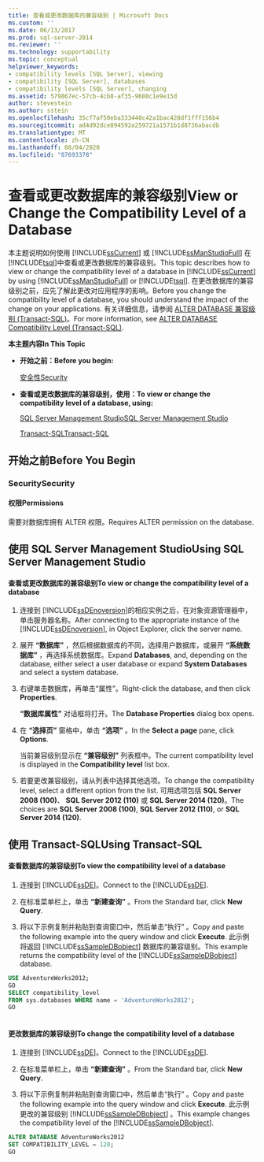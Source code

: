 ```yaml
---
title: 查看或更改数据库的兼容级别 | Microsoft Docs
ms.custom: ''
ms.date: 06/13/2017
ms.prod: sql-server-2014
ms.reviewer: ''
ms.technology: supportability
ms.topic: conceptual
helpviewer_keywords:
- compatibility levels [SQL Server], viewing
- compatibility [SQL Server], databases
- compatibility levels [SQL Server], changing
ms.assetid: 579867ec-57cb-4cb8-af35-9688c1e9e15d
author: stevestein
ms.author: sstein
ms.openlocfilehash: 35cf7af50eba333440c42a1bac428df1fff156b4
ms.sourcegitcommit: ad4d92dce894592a259721a1571b1d8736abacdb
ms.translationtype: MT
ms.contentlocale: zh-CN
ms.lasthandoff: 08/04/2020
ms.locfileid: "87693378"
---
```

# <a name="view-or-change-the-compatibility-level-of-a-database"></a><span data-ttu-id="ff5f4-102">查看或更改数据库的兼容级别</span><span class="sxs-lookup"><span data-stu-id="ff5f4-102">View or Change the Compatibility Level of a Database</span></span>
  <span data-ttu-id="ff5f4-103">本主题说明如何使用 [!INCLUDE[ssCurrent](../../includes/sscurrent-md.md)] 或 [!INCLUDE[ssManStudioFull](../../includes/ssmanstudiofull-md.md)] 在 [!INCLUDE[tsql](../../includes/tsql-md.md)]中查看或更改数据库的兼容级别。</span><span class="sxs-lookup"><span data-stu-id="ff5f4-103">This topic describes how to view or change the compatibility level of a database in [!INCLUDE[ssCurrent](../../includes/sscurrent-md.md)] by using [!INCLUDE[ssManStudioFull](../../includes/ssmanstudiofull-md.md)] or [!INCLUDE[tsql](../../includes/tsql-md.md)].</span></span> <span data-ttu-id="ff5f4-104">在更改数据库的兼容级别之前，应先了解此更改对应用程序的影响。</span><span class="sxs-lookup"><span data-stu-id="ff5f4-104">Before you change the compatibility level of a database, you should understand the impact of the change on your applications.</span></span> <span data-ttu-id="ff5f4-105">有关详细信息，请参阅 [ALTER DATABASE 兼容级别 (Transact-SQL)](/sql/t-sql/statements/alter-database-transact-sql-compatibility-level)。</span><span class="sxs-lookup"><span data-stu-id="ff5f4-105">For more information, see [ALTER DATABASE Compatibility Level &#40;Transact-SQL&#41;](/sql/t-sql/statements/alter-database-transact-sql-compatibility-level).</span></span>  
  
 <span data-ttu-id="ff5f4-106">**本主题内容**</span><span class="sxs-lookup"><span data-stu-id="ff5f4-106">**In This Topic**</span></span>  
  
-   <span data-ttu-id="ff5f4-107">**开始之前：**</span><span class="sxs-lookup"><span data-stu-id="ff5f4-107">**Before you begin:**</span></span>  
  
     [<span data-ttu-id="ff5f4-108">安全性</span><span class="sxs-lookup"><span data-stu-id="ff5f4-108">Security</span></span>](#Security)  
  
-   <span data-ttu-id="ff5f4-109">**查看或更改数据库的兼容级别，使用：**</span><span class="sxs-lookup"><span data-stu-id="ff5f4-109">**To view or change the compatibility level of a database, using:**</span></span>  
  
     [<span data-ttu-id="ff5f4-110">SQL Server Management Studio</span><span class="sxs-lookup"><span data-stu-id="ff5f4-110">SQL Server Management Studio</span></span>](#SSMSProcedure)  
  
     [<span data-ttu-id="ff5f4-111">Transact-SQL</span><span class="sxs-lookup"><span data-stu-id="ff5f4-111">Transact-SQL</span></span>](#TsqlProcedure)  
  
##  <a name="before-you-begin"></a><a name="BeforeYouBegin"></a> <span data-ttu-id="ff5f4-112">开始之前</span><span class="sxs-lookup"><span data-stu-id="ff5f4-112">Before You Begin</span></span>  
  
###  <a name="security"></a><a name="Security"></a> <span data-ttu-id="ff5f4-113">Security</span><span class="sxs-lookup"><span data-stu-id="ff5f4-113">Security</span></span>  
  
####  <a name="permissions"></a><a name="Permissions"></a> <span data-ttu-id="ff5f4-114">权限</span><span class="sxs-lookup"><span data-stu-id="ff5f4-114">Permissions</span></span>  
 <span data-ttu-id="ff5f4-115">需要对数据库拥有 ALTER 权限。</span><span class="sxs-lookup"><span data-stu-id="ff5f4-115">Requires ALTER permission on the database.</span></span>  
  
##  <a name="using-sql-server-management-studio"></a><a name="SSMSProcedure"></a> <span data-ttu-id="ff5f4-116">使用 SQL Server Management Studio</span><span class="sxs-lookup"><span data-stu-id="ff5f4-116">Using SQL Server Management Studio</span></span>  
  
#### <a name="to-view-or-change-the-compatibility-level-of-a-database"></a><span data-ttu-id="ff5f4-117">查看或更改数据库的兼容级别</span><span class="sxs-lookup"><span data-stu-id="ff5f4-117">To view or change the compatibility level of a database</span></span>  
  
1.  <span data-ttu-id="ff5f4-118">连接到 [!INCLUDE[ssDEnoversion](../../includes/ssdenoversion-md.md)]的相应实例之后，在对象资源管理器中，单击服务器名称。</span><span class="sxs-lookup"><span data-stu-id="ff5f4-118">After connecting to the appropriate instance of the [!INCLUDE[ssDEnoversion](../../includes/ssdenoversion-md.md)], in Object Explorer, click the server name.</span></span>  
  
2.  <span data-ttu-id="ff5f4-119">展开 **“数据库”** ，然后根据数据库的不同，选择用户数据库，或展开 **“系统数据库”** ，再选择系统数据库。</span><span class="sxs-lookup"><span data-stu-id="ff5f4-119">Expand **Databases**, and, depending on the database, either select a user database or expand **System Databases** and select a system database.</span></span>  
  
3.  <span data-ttu-id="ff5f4-120">右键单击数据库，再单击“属性”。</span><span class="sxs-lookup"><span data-stu-id="ff5f4-120">Right-click the database, and then click **Properties**.</span></span>  
  
     <span data-ttu-id="ff5f4-121">**“数据库属性”** 对话框将打开。</span><span class="sxs-lookup"><span data-stu-id="ff5f4-121">The **Database Properties** dialog box opens.</span></span>  
  
4.  <span data-ttu-id="ff5f4-122">在 **“选择页”** 窗格中，单击 **“选项”** 。</span><span class="sxs-lookup"><span data-stu-id="ff5f4-122">In the **Select a page** pane, click **Options**.</span></span>  
  
     <span data-ttu-id="ff5f4-123">当前兼容级别显示在 **“兼容级别”** 列表框中。</span><span class="sxs-lookup"><span data-stu-id="ff5f4-123">The current compatibility level is displayed in the **Compatibility level** list box.</span></span>  
  
5.  <span data-ttu-id="ff5f4-124">若要更改兼容级别，请从列表中选择其他选项。</span><span class="sxs-lookup"><span data-stu-id="ff5f4-124">To change the compatibility level, select a different option from the list.</span></span> <span data-ttu-id="ff5f4-125">可用选项包括 **SQL Server 2008 (100)**、 **SQL Server 2012 (110)** 或 **SQL Server 2014 (120)**。</span><span class="sxs-lookup"><span data-stu-id="ff5f4-125">The choices are **SQL Server 2008 (100)**, **SQL Server 2012 (110)**, or **SQL Server 2014 (120)**.</span></span>  
  
##  <a name="using-transact-sql"></a><a name="TsqlProcedure"></a> <span data-ttu-id="ff5f4-126">使用 Transact-SQL</span><span class="sxs-lookup"><span data-stu-id="ff5f4-126">Using Transact-SQL</span></span>  
  
#### <a name="to-view-the-compatibility-level-of-a-database"></a><span data-ttu-id="ff5f4-127">查看数据库的兼容级别</span><span class="sxs-lookup"><span data-stu-id="ff5f4-127">To view the compatibility level of a database</span></span>  
  
1.  <span data-ttu-id="ff5f4-128">连接到 [!INCLUDE[ssDE](../../includes/ssde-md.md)]。</span><span class="sxs-lookup"><span data-stu-id="ff5f4-128">Connect to the [!INCLUDE[ssDE](../../includes/ssde-md.md)].</span></span>  
  
2.  <span data-ttu-id="ff5f4-129">在标准菜单栏上，单击 **“新建查询”** 。</span><span class="sxs-lookup"><span data-stu-id="ff5f4-129">From the Standard bar, click **New Query**.</span></span>  
  
3.  <span data-ttu-id="ff5f4-130">将以下示例复制并粘贴到查询窗口中，然后单击“执行” 。</span><span class="sxs-lookup"><span data-stu-id="ff5f4-130">Copy and paste the following example into the query window and click **Execute**.</span></span> <span data-ttu-id="ff5f4-131">此示例将返回 [!INCLUDE[ssSampleDBobject](../../includes/sssampledbobject-md.md)] 数据库的兼容级别。</span><span class="sxs-lookup"><span data-stu-id="ff5f4-131">This example returns the compatibility level of the [!INCLUDE[ssSampleDBobject](../../includes/sssampledbobject-md.md)] database.</span></span>  
  
```sql  
USE AdventureWorks2012;  
GO  
SELECT compatibility_level  
FROM sys.databases WHERE name = 'AdventureWorks2012';  
GO  
  
```  
  
#### <a name="to-change-the-compatibility-level-of-a-database"></a><span data-ttu-id="ff5f4-132">更改数据库的兼容级别</span><span class="sxs-lookup"><span data-stu-id="ff5f4-132">To change the compatibility level of a database</span></span>  
  
1.  <span data-ttu-id="ff5f4-133">连接到 [!INCLUDE[ssDE](../../includes/ssde-md.md)]。</span><span class="sxs-lookup"><span data-stu-id="ff5f4-133">Connect to the [!INCLUDE[ssDE](../../includes/ssde-md.md)].</span></span>  
  
2.  <span data-ttu-id="ff5f4-134">在标准菜单栏上，单击 **“新建查询”** 。</span><span class="sxs-lookup"><span data-stu-id="ff5f4-134">From the Standard bar, click **New Query**.</span></span>  
  
3.  <span data-ttu-id="ff5f4-135">将以下示例复制并粘贴到查询窗口中，然后单击“执行” 。</span><span class="sxs-lookup"><span data-stu-id="ff5f4-135">Copy and paste the following example into the query window and click **Execute**.</span></span> <span data-ttu-id="ff5f4-136">此示例更改的兼容级别 [!INCLUDE[ssSampleDBobject](../../includes/sssql14-md.md)] 。</span><span class="sxs-lookup"><span data-stu-id="ff5f4-136">This example changes the compatibility level of the [!INCLUDE[ssSampleDBobject](../../includes/sssql14-md.md)].</span></span>  
  
```sql  
ALTER DATABASE AdventureWorks2012  
SET COMPATIBILITY_LEVEL = 120;  
GO  
```  
  
  
